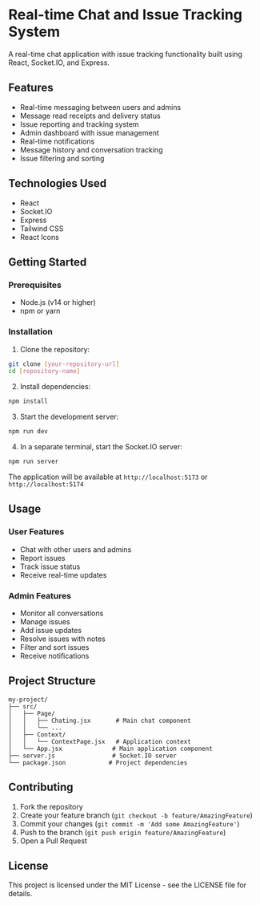 # Real-time Chat and Issue Tracking System

A real-time chat application with issue tracking functionality built using React, Socket.IO, and Express.

## Features

- Real-time messaging between users and admins
- Message read receipts and delivery status
- Issue reporting and tracking system
- Admin dashboard with issue management
- Real-time notifications
- Message history and conversation tracking
- Issue filtering and sorting

## Technologies Used

- React
- Socket.IO
- Express
- Tailwind CSS
- React Icons

## Getting Started

### Prerequisites

- Node.js (v14 or higher)
- npm or yarn

### Installation

1. Clone the repository:

```bash
git clone [your-repository-url]
cd [repository-name]
```

2. Install dependencies:

```bash
npm install
```

3. Start the development server:

```bash
npm run dev
```

4. In a separate terminal, start the Socket.IO server:

```bash
npm run server
```

The application will be available at `http://localhost:5173` or `http://localhost:5174`

## Usage

### User Features

- Chat with other users and admins
- Report issues
- Track issue status
- Receive real-time updates

### Admin Features

- Monitor all conversations
- Manage issues
- Add issue updates
- Resolve issues with notes
- Filter and sort issues
- Receive notifications

## Project Structure

```
my-project/
├── src/
│   ├── Page/
│   │   ├── Chating.jsx       # Main chat component
│   │   └── ...
│   ├── Context/
│   │   └── ContextPage.jsx   # Application context
│   └── App.jsx              # Main application component
├── server.js                # Socket.IO server
└── package.json            # Project dependencies
```

## Contributing

1. Fork the repository
2. Create your feature branch (`git checkout -b feature/AmazingFeature`)
3. Commit your changes (`git commit -m 'Add some AmazingFeature'`)
4. Push to the branch (`git push origin feature/AmazingFeature`)
5. Open a Pull Request

## License

This project is licensed under the MIT License - see the LICENSE file for details.
